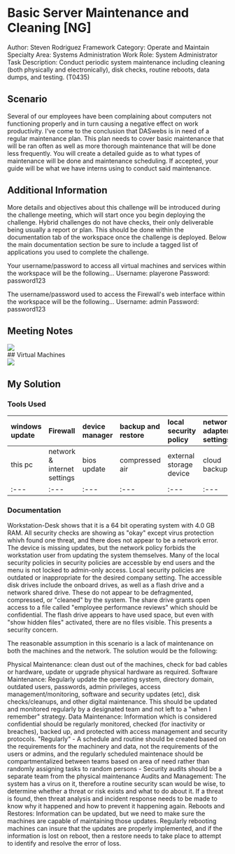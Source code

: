 # Basic Server Maintenance and Cleaning [NG]
Author: Steven Rodriguez
Framework Category: Operate and Maintain
Specialty Area: Systems Administration
Work Role: System Administrator
Task Description: Conduct periodic system maintenance including cleaning (both physically and electronically), disk checks, routine reboots, data dumps, and testing. (T0435)

## Scenario
Several of our employees have been complaining about computers not functioning properly and in turn causing a negative effect on work productivity. I've come to the conclusion that DASwebs is in need of a regular maintenance plan. This plan needs to cover basic maintenance that will be ran often as well as more thorough maintenance that will be done less frequently. You will create a detailed guide as to what types of maintenance will be done and maintenance scheduling. If accepted, your guide will be what we have interns using to conduct said maintenance.

## Additional Information
More details and objectives about this challenge will be introduced during the challenge meeting, which will start once you begin deploying the challenge. Hybrid challenges do not have checks, their only deliverable being usually a report or plan. This should be done within the documentation tab of the workspace once the challenge is deployed. Below the main documentation section be sure to include a tagged list of applications you used to complete the challenge.

Your username/password to access all virtual machines and services within the workspace will be the following...
Username: playerone
Password: password123

The username/password used to access the Firewall's web interface within the workspace will be the following...
Username: admin
Password: password123

## Meeting Notes
<div id="header" align="left">
  <img src="https://github.com/CodebenderCate/Write-Ups/blob/main/files/Nice/Images/phpnVMu8p.png"/>
</div> 
## Virtual Machines
<div id="header" align="left">
  <img src="https://github.com/CodebenderCate/Write-Ups/blob/main/files/Nice/Images/phpc39yAn.png"/>
</div> 

## My Solution

### Tools Used
| windows update | Firewall | device manager | backup and restore | local security policy | network adapter settings | windows security | access control |
| :--- | :--- | :--- | :--- | :--- | :--- | :--- | :--- |
| this pc | network & internet settings | bios update | compressed air | external storage device | cloud backups | dedicated teams | routines |
| :--- | :--- | :--- | :--- | :--- | :--- | :--- | :--- |

### Documentation
Workstation-Desk shows that it is a 64 bit operating system with 4.0 GB RAM. All security checks are showing as "okay" except virus protection whivh found one threat, and there does not appear to be a network error. The device is missing updates, but the network policy forbids the workstation user from updating the system themselves. Many of the local security policies in security policies are accessble by end users and the menu is not locked to admin-only access. Local security policies are outdated or inappropriate for the desired company setting. The accessible disk drives include the onboard drives, as well as a flash drive and a network shared drive. These do not appear to be defragmented, compressed, or "cleaned" by the system. The share drive grants open access to a file called "employee performance reviews" which should be confidential. The flash drive appears to have used space, but even with "show hidden files" activated, there are no files visible. This presents a security concern.

The reasonable assumption in this scenario is a lack of maintenance on both the machines and the network. The solution would be the following:

Physical Maintenance: clean dust out of the machines, check for bad cables or hardware, update or upgrade physical hardware as required.
Software Maintenance: Regularly update the operating system, directory domain, outdated users, passwords, admin privileges, access management/monitoring, software and security updates (etc), disk checks/cleanups, and other digital maintenance. This should be updated and monitored regularly by a designated team and not left to a "when I remember" strategy.
Data Maintenance: Information which is considered confidential should be regularly monitored, checked (for inactivity or breaches), backed up, and protected with access management and security protocols.
"Regularly" - A schedule and routine should be created based on the requirements for the machinery and data, not the requirements of the users or admins, and the regularly scheduled maintenace should be compartmentalized between teams based on area of need rather than randomly assigning tasks to random persons - Security audits should be a separate team from the physical maintenance
Audits and Management: The system has a virus on it, therefore a routine security scan would be wise, to determine whether a threat or risk exists and what to do about it. If a threat is found, then threat analysis and incident response needs to be made to know why it happened and how to prevent it happening again.
Reboots and Restores: Information can be updated, but we need to make sure the machines are capable of maintaining those updates. Regularly rebooting machines can insure that the updates are properly implemented, and if the information is lost on reboot, then a restore needs to take place to attempt to identify and resolve the error of loss.

